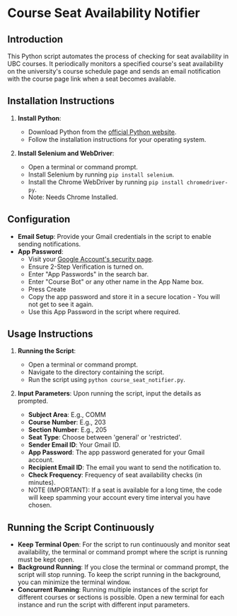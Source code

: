 # Course Seat Availability Notifier

## Introduction
This Python script automates the process of checking for seat availability in UBC courses. It periodically monitors a specified course's seat availability on the university's course schedule page and sends an email notification with the course page link when a seat becomes available.

## Installation Instructions
1. **Install Python**: 
   - Download Python from the [official Python website](https://www.python.org/downloads/).
   - Follow the installation instructions for your operating system.

2. **Install Selenium and WebDriver**:
   - Open a terminal or command prompt.
   - Install Selenium by running `pip install selenium`.
   - Install the Chrome WebDriver by running `pip install chromedriver-py`.
   - Note: Needs Chrome Installed.

## Configuration
- **Email Setup**: Provide your Gmail credentials in the script to enable sending notifications.
- **App Password**: 
   - Visit your [Google Account's security page](https://myaccount.google.com/security).
   - Ensure 2-Step Verification is turned on.
   - Enter "App Passwords" in the search bar.
   - Enter "Course Bot" or any other name in the App Name box.
   - Press Create
   - Copy the app password and store it in a secure location - You will not get to see it again.
   - Use this App Password in the script where required.

## Usage Instructions
1. **Running the Script**:
   - Open a terminal or command prompt.
   - Navigate to the directory containing the script.
   - Run the script using `python course_seat_notifier.py`.

2. **Input Parameters**: Upon running the script, input the details as prompted.
   - **Subject Area**: E.g., COMM
   - **Course Number**: E.g., 203
   - **Section Number**: E.g., 205
   - **Seat Type**: Choose between 'general' or 'restricted'.
   - **Sender Email ID**: Your Gmail ID.
   - **App Password**: The app password generated for your Gmail account.
   - **Recipient Email ID**: The email you want to send the notification to.
   - **Check Frequency**: Frequency of seat availability checks (in minutes).
   - NOTE (IMPORTANT): If a seat is available for a long time, the code will keep spamming your account every time interval you have chosen.

## Running the Script Continuously
- **Keep Terminal Open**: For the script to run continuously and monitor seat availability, the terminal or command prompt where the script is running must be kept open.
- **Background Running**: If you close the terminal or command prompt, the script will stop running. To keep the script running in the background, you can minimize the terminal window.
- **Concurrent Running**: Running multiple instances of the script for different courses or sections is possible. Open a new terminal for each instance and run the script with different input parameters.

